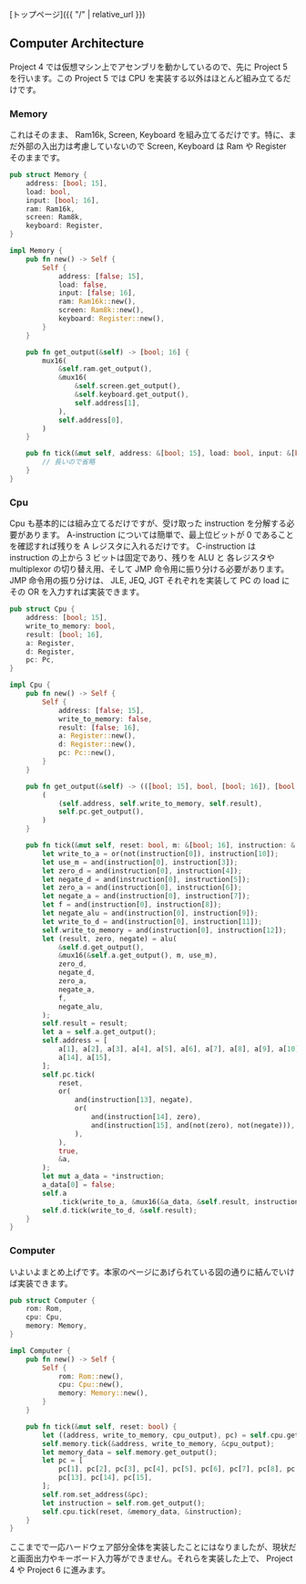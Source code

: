 [トップページ]({{ "/" | relative_url }})

## Computer Architecture
Project 4 では仮想マシン上でアセンブリを動かしているので、先に Project 5 を行います。この Project 5 では CPU を実装する以外はほとんど組み立てるだけです。

### Memory
これはそのまま、 Ram16k, Screen, Keyboard を組み立てるだけです。特に、まだ外部の入出力は考慮していないので Screen, Keyboard は Ram や Register そのままです。
```rust
pub struct Memory {
    address: [bool; 15],
    load: bool,
    input: [bool; 16],
    ram: Ram16k,
    screen: Ram8k,
    keyboard: Register,
}

impl Memory {
    pub fn new() -> Self {
        Self {
            address: [false; 15],
            load: false,
            input: [false; 16],
            ram: Ram16k::new(),
            screen: Ram8k::new(),
            keyboard: Register::new(),
        }
    }

    pub fn get_output(&self) -> [bool; 16] {
        mux16(
            &self.ram.get_output(),
            &mux16(
                &self.screen.get_output(),
                &self.keyboard.get_output(),
                self.address[1],
            ),
            self.address[0],
        )
    }

    pub fn tick(&mut self, address: &[bool; 15], load: bool, input: &[bool; 16]) {
        // 長いので省略
    }
}
```

### Cpu
Cpu も基本的には組み立てるだけですが、受け取った instruction を分解する必要があります。 A-instruction については簡単で、最上位ビットが 0 であることを確認すれば残りを A レジスタに入れるだけです。 C-instruction は instruction の上から 3 ビットは固定であり、残りを ALU と 各レジスタや multiplexor の切り替え用、そして JMP 命令用に振り分ける必要があります。 JMP 命令用の振り分けは、 JLE, JEQ, JGT それぞれを実装して PC の load にその OR を入力すれば実装できます。
```rust
pub struct Cpu {
    address: [bool; 15],
    write_to_memory: bool,
    result: [bool; 16],
    a: Register,
    d: Register,
    pc: Pc,
}

impl Cpu {
    pub fn new() -> Self {
        Self {
            address: [false; 15],
            write_to_memory: false,
            result: [false; 16],
            a: Register::new(),
            d: Register::new(),
            pc: Pc::new(),
        }
    }

    pub fn get_output(&self) -> (([bool; 15], bool, [bool; 16]), [bool; 16]) {
        (
            (self.address, self.write_to_memory, self.result),
            self.pc.get_output(),
        )
    }

    pub fn tick(&mut self, reset: bool, m: &[bool; 16], instruction: &[bool; 16]) {
        let write_to_a = or(not(instruction[0]), instruction[10]);
        let use_m = and(instruction[0], instruction[3]);
        let zero_d = and(instruction[0], instruction[4]);
        let negate_d = and(instruction[0], instruction[5]);
        let zero_a = and(instruction[0], instruction[6]);
        let negate_a = and(instruction[0], instruction[7]);
        let f = and(instruction[0], instruction[8]);
        let negate_alu = and(instruction[0], instruction[9]);
        let write_to_d = and(instruction[0], instruction[11]);
        self.write_to_memory = and(instruction[0], instruction[12]);
        let (result, zero, negate) = alu(
            &self.d.get_output(),
            &mux16(&self.a.get_output(), m, use_m),
            zero_d,
            negate_d,
            zero_a,
            negate_a,
            f,
            negate_alu,
        );
        self.result = result;
        let a = self.a.get_output();
        self.address = [
            a[1], a[2], a[3], a[4], a[5], a[6], a[7], a[8], a[9], a[10], a[11], a[12], a[13],
            a[14], a[15],
        ];
        self.pc.tick(
            reset,
            or(
                and(instruction[13], negate),
                or(
                    and(instruction[14], zero),
                    and(instruction[15], and(not(zero), not(negate))),
                ),
            ),
            true,
            &a,
        );
        let mut a_data = *instruction;
        a_data[0] = false;
        self.a
            .tick(write_to_a, &mux16(&a_data, &self.result, instruction[0]));
        self.d.tick(write_to_d, &self.result);
    }
}
```

### Computer
いよいよまとめ上げです。本家のページにあげられている図の通りに結んでいけば実装できます。
```rust
pub struct Computer {
    rom: Rom,
    cpu: Cpu,
    memory: Memory,
}

impl Computer {
    pub fn new() -> Self {
        Self {
            rom: Rom::new(),
            cpu: Cpu::new(),
            memory: Memory::new(),
        }
    }

    pub fn tick(&mut self, reset: bool) {
        let ((address, write_to_memory, cpu_output), pc) = self.cpu.get_output();
        self.memory.tick(&address, write_to_memory, &cpu_output);
        let memory_data = self.memory.get_output();
        let pc = [
            pc[1], pc[2], pc[3], pc[4], pc[5], pc[6], pc[7], pc[8], pc[9], pc[10], pc[11], pc[12],
            pc[13], pc[14], pc[15],
        ];
        self.rom.set_address(&pc);
        let instruction = self.rom.get_output();
        self.cpu.tick(reset, &memory_data, &instruction);
    }
}
```

ここまでで一応ハードウェア部分全体を実装したことにはなりましたが、現状だと画面出力やキーボード入力等ができません。それらを実装した上で、 Project 4 や Project 6 に進みます。
